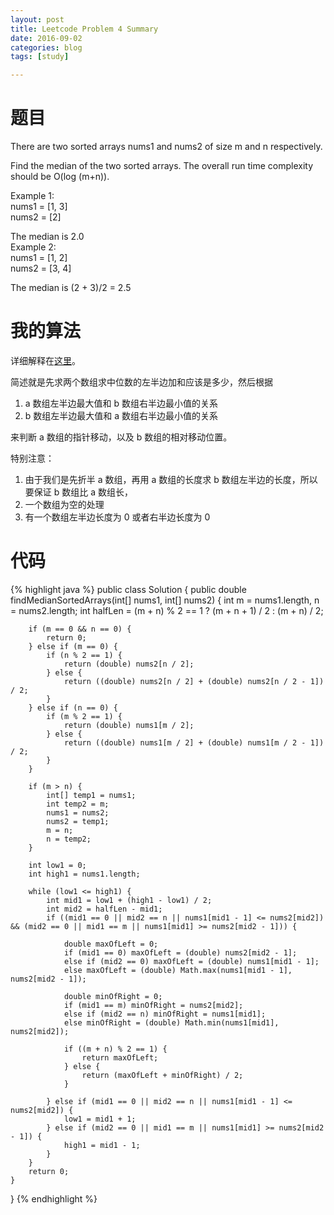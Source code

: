 ```yaml
---
layout: post
title: Leetcode Problem 4 Summary
date: 2016-09-02
categories: blog
tags: [study]

---
```


# 题目

There are two sorted arrays nums1 and nums2 of size m and n respectively.

Find the median of the two sorted arrays. The overall run time complexity should be O(log (m+n)).

Example 1:  
nums1 = [1, 3]  
nums2 = [2]

The median is 2.0  
Example 2:  
nums1 = [1, 2]  
nums2 = [3, 4]

The median is (2 + 3)/2 = 2.5

# 我的算法

详细解释在[这里](https://discuss.leetcode.com/topic/4996/share-my-o-log-min-m-n-solution-with-explanation)。

简述就是先求两个数组求中位数的左半边加和应该是多少，然后根据  
1. a 数组左半边最大值和 b 数组右半边最小值的关系  
2. b 数组左半边最大值和 a 数组右半边最小值的关系  

来判断 a 数组的指针移动，以及 b 数组的相对移动位置。

特别注意：  
1. 由于我们是先折半 a 数组，再用 a 数组的长度求 b 数组左半边的长度，所以要保证 b 数组比 a 数组长，
2. 一个数组为空的处理
3. 有一个数组左半边长度为 0 或者右半边长度为 0

# 代码

{% highlight java %}
public class Solution {
    public double findMedianSortedArrays(int[] nums1, int[] nums2) {
        int m = nums1.length, n = nums2.length;
        int halfLen = (m + n) % 2 == 1 ? (m + n + 1) / 2 : (m + n) / 2;
        
        if (m == 0 && n == 0) {
            return 0;
        } else if (m == 0) {
            if (n % 2 == 1) {
                return (double) nums2[n / 2];
            } else {
                return ((double) nums2[n / 2] + (double) nums2[n / 2 - 1]) / 2;
            }
        } else if (n == 0) {
            if (m % 2 == 1) {
                return (double) nums1[m / 2];
            } else {
                return ((double) nums1[m / 2] + (double) nums1[m / 2 - 1]) / 2;
            }
        }
        
        if (m > n) {
            int[] temp1 = nums1;
            int temp2 = m;
            nums1 = nums2;
            nums2 = temp1;
            m = n;
            n = temp2;
        }
        
        int low1 = 0;
        int high1 = nums1.length;

        while (low1 <= high1) {
            int mid1 = low1 + (high1 - low1) / 2;
            int mid2 = halfLen - mid1;
            if ((mid1 == 0 || mid2 == n || nums1[mid1 - 1] <= nums2[mid2]) && (mid2 == 0 || mid1 == m || nums1[mid1] >= nums2[mid2 - 1])) {
                
                double maxOfLeft = 0;
                if (mid1 == 0) maxOfLeft = (double) nums2[mid2 - 1];
                else if (mid2 == 0) maxOfLeft = (double) nums1[mid1 - 1];
                else maxOfLeft = (double) Math.max(nums1[mid1 - 1], nums2[mid2 - 1]);
                
                double minOfRight = 0;
                if (mid1 == m) minOfRight = nums2[mid2];
                else if (mid2 == n) minOfRight = nums1[mid1];
                else minOfRight = (double) Math.min(nums1[mid1], nums2[mid2]);
                
                if ((m + n) % 2 == 1) {
                    return maxOfLeft;
                } else {
                    return (maxOfLeft + minOfRight) / 2;
                }
                
            } else if (mid1 == 0 || mid2 == n || nums1[mid1 - 1] <= nums2[mid2]) {
                low1 = mid1 + 1;
            } else if (mid2 == 0 || mid1 == m || nums1[mid1] >= nums2[mid2 - 1]) {
                high1 = mid1 - 1;
            }
        }
        return 0;
    }
}
{% endhighlight %}